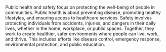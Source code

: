 Public health and safety focus on protecting the well-being of people in communities. Public health is about preventing disease, promoting healthy lifestyles, and ensuring access to healthcare services. Safety involves protecting individuals from accidents, injuries, and dangers in their daily lives, whether in the home, workplace, or public spaces. Together, they work to create healthier, safer environments where people can live, work, and thrive. This includes efforts like disease control, emergency response, environmental protection, and public education.

